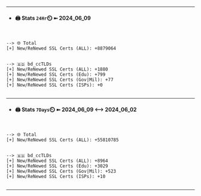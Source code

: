 

---
- #### 🖨️ **Stats** `24Hr`⏲️ ➼ 2024_06_09
```console


--> 🌐 Total
[+] New/ReNewed SSL Certs (ALL): +8879064


--> 🇧🇩 bd_ccTLDs
[+] New/ReNewed SSL Certs (ALL): +1880
[+] New/ReNewed SSL Certs (Edu): +799
[+] New/ReNewed SSL Certs (Gov|Mil): +77
[+] New/ReNewed SSL Certs (ISPs): +0


```

---
- #### 🖨️ **Stats** `7Days`⏲️ ➼ 2024_06_09 <--> 2024_06_02
```console


--> 🌐 Total
[+] New/ReNewed SSL Certs (ALL): +55810785


--> 🇧🇩 bd_ccTLDs
[+] New/ReNewed SSL Certs (ALL): +8964
[+] New/ReNewed SSL Certs (Edu): +3029
[+] New/ReNewed SSL Certs (Gov|Mil): +523
[+] New/ReNewed SSL Certs (ISPs): +10


```

---

